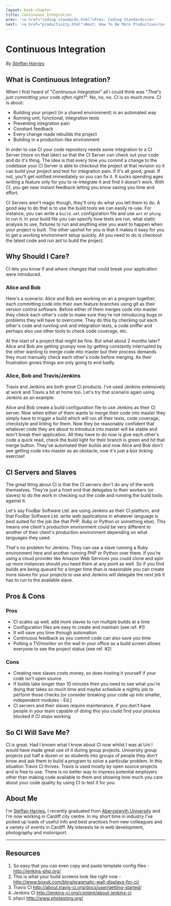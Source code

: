 ```yaml
---
layout: book-chapter
title: Continuous Integration
prev: '<a href="coding-standards.html">Prev: Coding Standards</a>'
next: '<a href="productivity.html">Next: How To Be More Productive</a>'
---
```


# Continuous Integration

_By [Steffan Harries](#about_me)_

## What is Continuous Integration?

When I first heard of "*Continuous Integration*" all I could think was "*That's just committing your code often right?*". No, no, no. CI is so much more. CI is about:

* Building your project (in a shared environment) in an automated way
* Running unit, functional, integration tests
* Preventing integration pain
* Constant feedback
* Every change made rebuilds the project
* Building in a production-like environment

In order to use CI your code repository needs some integration to a CI Server (more on that later) so that the CI Server can check out your code and do it's thing. The idea is that every time you commit a change to the codebase your CI Server is able to checkout the project at that revision so it can build your project and test for integration pain. If it's all good, great. If not, you'll get notified immediately so you can fix it. It sucks spending ages writing a feature only for you to re-integrate it and find it doesn't work. With CI, you get near instant feedback letting you know saving you time and effort.

CI Servers aren't magic though, they'll only do what you tell them to do. A good way to do that is to use the build tools we can easily re-use. For instance, you can write a ``build.xml`` configuration file and use ``ant`` or ``phing`` to run it. In your build file you can specify how tests are run, what static analysis to use, fixtures to run and anything else you want to happen when your project is built. The other upshot for you is that it makes it easy for you to get a working environment setup quickly. All you need to do is checkout the latest code and run ant to build the project.

## Why Should I Care?
CI lets you know if and where changes that could break your application were introduced.

### Alice and Bob
Here's a scenario: Alice and Bob are working on an a program together, each committing code into their own feature branches using git as their version control software. Before either of them merges code into master they check each other's code to make sure they're not introducing bugs or problems they will have to overcome. They do this by checking out each other's code and running unit and integration tests, a code sniffer and perhaps also use other tools to check code coverage, etc.

At the start of a project that might be fine. But what about 2 months later? Alice and Bob are getting grumpy now by getting constantly interrupted by the other wanting to merge code into master but their process demands they must manually check each other's code before merging. As their frustration grows things are only going to end badly.

### Alice, Bob and Travis/Jenkins
Travis and Jenkins are both great CI products. I've used Jenkins extensively at work and Travis a bit at home too. Let's try that scenario again using Jenkins as an example.

Alice and Bob create a build configuration file to use Jenkins as their CI server. Now when either of them wants to merge their code into master they simply have to trigger a build which will run all their tests, code coverage, checkstyle and linting for them. Now they be reasonably confident that whatever code they are about to introduce into master will be stable and won't break their application. All they have to do now is give each other's code a quick read, check the build light for their branch is green and hit that merge button. They've automated their builds and now Alice and Bob don't see getting code into master as an obstacle, now it's just a box ticking exercise!

## CI Servers and Slaves
The great thing about CI is that the CI servers don't do any of the work themselves. They're just a front end that delegates to their workers (or slaves) to do the work in checking out the code and running the build tools against it.

Let's say FooBar Software Ltd. are using Jenkins as their CI platform, and that FooBar Software Ltd. write web applications in whatever language is best suited for the job (be that PHP, Ruby or Python or something else). This means one client's production environment could be very different to another of their client's production environment depending on what languages they used.

That's no problem for Jenkins. They can use a slave running a Ruby environment here and another running PHP or Python over there. If you're using a cloud provider like Amazon Web Services you could clone and spin up more instances should you need them at any point as well. So if you find builds are being queued for a longer time than is reasonable you can create more slaves for your projects to use and Jenkins will delegate the next job it has to run to the available slave.

## Pros & Cons

### Pros
* CI scales up well, add more slaves to run multiple builds at a time
* Configuration files are easy to create and maintain (see ref. #1)
* It will save you time through automation
* Continuous feedback as you commit code can also save you time
* Putting a TV/monitor on the wall in your office as a build screen allows everyone to see the project status (see ref. #2)

### Cons
* Creating new slaves costs money, so does hosting it yourself if your code isn't open source
* If builds take longer than 10 minutes then you need to see what you're doing that takes so much time and maybe schedule a nightly job to perform those checks \[or consider breaking your code up into smaller, independent modules - Ed.\]
* CI servers and their slaves require maintenance, if you don't have people in your team capable of doing this you could find your process blocked if CI stops working

## So CI Will Save Me?
CI is great. Had I known what I know about CI now whilst I was at Uni I would have made great use of it during group projects. University group projects put half a dozen or so students into groups of people they don't know and ask them to build a program to solve a particular problem. In this situation Travis CI thrives. Travis is used mostly by open source projects and is free to use. There is no better way to impress potential employers other than making code available to them and showing how much you care about your code quality by using CI to test it for you.

## About Me

I'm [Steffan Harries](http://www.steffanharries.me.uk), I recently graduated from [Aberystwyth University](http://www.aber.ac.uk/en/cs/) and I'm now working in Cardiff city centre. In my short time in industry I've picked up loads of useful info and best practices from new colleagues and a variety of events in Cardiff. My interests lie in web development, photography and motorsport.

---

## Resources

1. So easy that you can even copy and paste template config files - <http://jenkins-php.org/>
2. This is what your build screens look like right now - <http://www.boxuk.com/blog/pragmatic-wall-displays-for-ci/>
3. Travis CI <http://about.travis-ci.org/docs/user/getting-started/>
4. Jenkins CI <http://jenkins-ci.org/content/about-jenkins-ci>
5. phpci <http://www.phptesting.org/>
